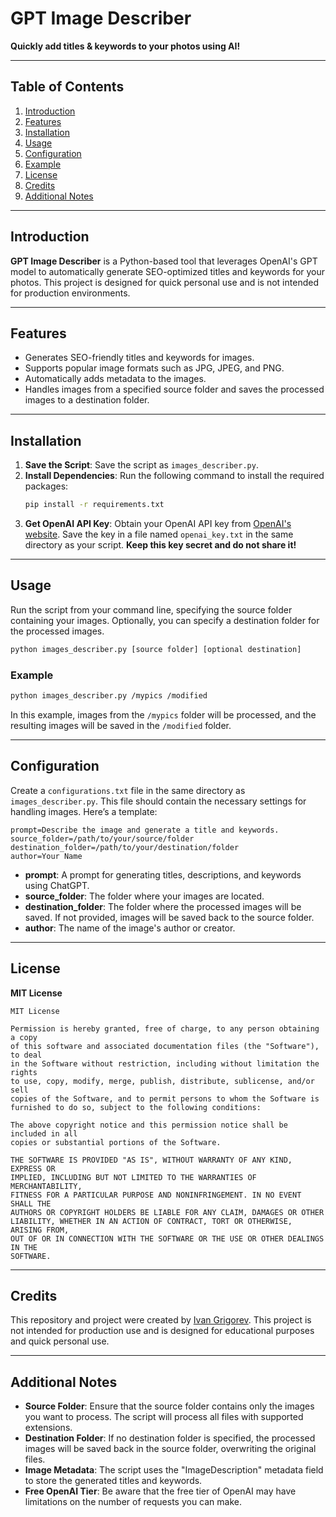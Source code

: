# GPT Image Describer

**Quickly add titles & keywords to your photos using AI!**

---

## Table of Contents

1. [Introduction](#introduction)
2. [Features](#features)
3. [Installation](#installation)
4. [Usage](#usage)
5. [Configuration](#configuration)
6. [Example](#example)
7. [License](#license)
8. [Credits](#credits)
9. [Additional Notes](#additional-notes)

---

## Introduction

**GPT Image Describer** is a Python-based tool that leverages OpenAI's GPT model to automatically generate SEO-optimized titles and keywords for your photos. This project is designed for quick personal use and is not intended for production environments.

---

## Features

- Generates SEO-friendly titles and keywords for images.
- Supports popular image formats such as JPG, JPEG, and PNG.
- Automatically adds metadata to the images.
- Handles images from a specified source folder and saves the processed images to a destination folder.

---

## Installation

1. **Save the Script**: Save the script as `images_describer.py`.
2. **Install Dependencies**: Run the following command to install the required packages:
    ```bash
    pip install -r requirements.txt
    ```
3. **Get OpenAI API Key**: Obtain your OpenAI API key from [OpenAI's website](https://openai.com/). Save the key in a file named `openai_key.txt` in the same directory as your script. **Keep this key secret and do not share it!**

---

## Usage

Run the script from your command line, specifying the source folder containing your images. Optionally, you can specify a destination folder for the processed images.

```bash
python images_describer.py [source folder] [optional destination]
```

### Example

```bash
python images_describer.py /mypics /modified
```

In this example, images from the `/mypics` folder will be processed, and the resulting images will be saved in the `/modified` folder.

---

## Configuration

Create a `configurations.txt` file in the same directory as `images_describer.py`. This file should contain the necessary settings for handling images. Here’s a template:

```plaintext
prompt=Describe the image and generate a title and keywords.
source_folder=/path/to/your/source/folder
destination_folder=/path/to/your/destination/folder
author=Your Name
```

- **prompt**: A prompt for generating titles, descriptions, and keywords using ChatGPT.
- **source_folder**: The folder where your images are located.
- **destination_folder**: The folder where the processed images will be saved. If not provided, images will be saved back to the source folder.
- **author**: The name of the image's author or creator.

---

## License

**MIT License**

```
MIT License

Permission is hereby granted, free of charge, to any person obtaining a copy
of this software and associated documentation files (the "Software"), to deal
in the Software without restriction, including without limitation the rights
to use, copy, modify, merge, publish, distribute, sublicense, and/or sell
copies of the Software, and to permit persons to whom the Software is
furnished to do so, subject to the following conditions:

The above copyright notice and this permission notice shall be included in all
copies or substantial portions of the Software.

THE SOFTWARE IS PROVIDED "AS IS", WITHOUT WARRANTY OF ANY KIND, EXPRESS OR
IMPLIED, INCLUDING BUT NOT LIMITED TO THE WARRANTIES OF MERCHANTABILITY,
FITNESS FOR A PARTICULAR PURPOSE AND NONINFRINGEMENT. IN NO EVENT SHALL THE
AUTHORS OR COPYRIGHT HOLDERS BE LIABLE FOR ANY CLAIM, DAMAGES OR OTHER
LIABILITY, WHETHER IN AN ACTION OF CONTRACT, TORT OR OTHERWISE, ARISING FROM,
OUT OF OR IN CONNECTION WITH THE SOFTWARE OR THE USE OR OTHER DEALINGS IN THE
SOFTWARE.
```

---

## Credits

This repository and project were created by [Ivan Grigorev](https://github.com/Ivan-Grigorev). This project is not intended for production use and is designed for educational purposes and quick personal use.

---

## Additional Notes

- **Source Folder**: Ensure that the source folder contains only the images you want to process. The script will process all files with supported extensions.
- **Destination Folder**: If no destination folder is specified, the processed images will be saved back in the source folder, overwriting the original files.
- **Image Metadata**: The script uses the "ImageDescription" metadata field to store the generated titles and keywords.
- **Free OpenAI Tier**: Be aware that the free tier of OpenAI may have limitations on the number of requests you can make.
